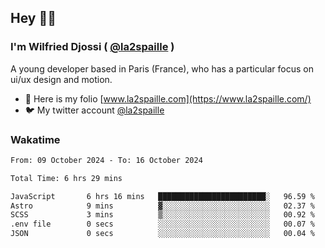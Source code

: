 ## Hey 👋🏾
### I'm Wilfried Djossi ( <a href="https://twitter.com/la2spaille/" target="_blank">@la2spaille</a> )
A young developer based in Paris (France), who has a particular focus on ui/ux design and motion.

- 🎨 Here is my folio [www.la2spaille.com](https://www.la2spaille.com/)
- 🐦 My twitter account [@la2spaille](https://twitter.com/la2spaille/)

### Wakatime
<!--START_SECTION:waka-->

```txt
From: 09 October 2024 - To: 16 October 2024

Total Time: 6 hrs 29 mins

JavaScript       6 hrs 16 mins   ████████████████████████░   96.59 %
Astro            9 mins          ▓░░░░░░░░░░░░░░░░░░░░░░░░   02.37 %
SCSS             3 mins          ▒░░░░░░░░░░░░░░░░░░░░░░░░   00.92 %
.env file        0 secs          ░░░░░░░░░░░░░░░░░░░░░░░░░   00.07 %
JSON             0 secs          ░░░░░░░░░░░░░░░░░░░░░░░░░   00.04 %
```

<!--END_SECTION:waka-->
<!--
**la2spaille/la2spaille** is a ✨ _special_ ✨ repository because its `README.md` (this file) appears on your GitHub profile.

Here are some ideas to get you started:

- 🔭 I’m currently working on ...
- 🌱 I’m currently learning ...
- 👯 I’m looking to collaborate on ...
- 🤔 I’m looking for help with ...
- 💬 Ask me about ...
- 📫 How to reach me: ...
- 😄 Pronouns: ...
- ⚡ Fun fact: ...
-->
